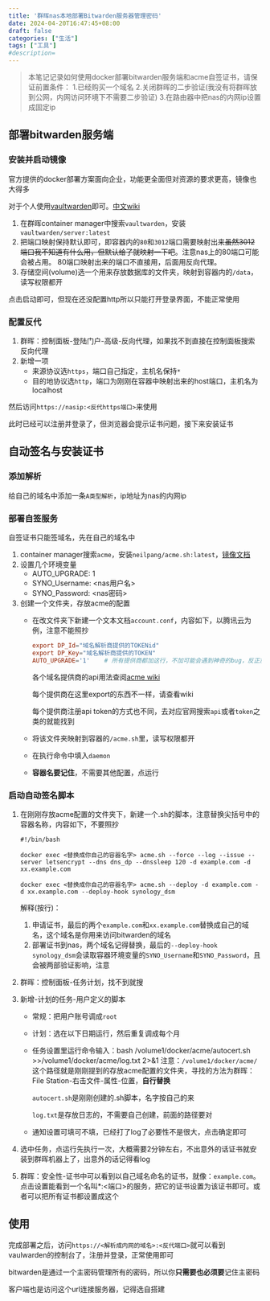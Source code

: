 ```yaml
---
title: '群晖nas本地部署Bitwarden服务器管理密码'
date: 2024-04-20T16:47:45+08:00
draft: false
categories: ["生活"]
tags: ["工具"]
#description=
---
```


> 本笔记记录如何使用docker部署bitwarden服务端和acme自签证书，请保证前置条件：
> 1.已经购买一个域名
> 2.关闭群晖的二步验证(我没有将群晖放到公网，内网访问环境下不需要二步验证)
> 3.在路由器中把nas的内网ip设置成固定ip

## 部署bitwarden服务端

### 安装并启动镜像

官方提供的docker部署方案面向企业，功能更全面但对资源的要求更高，镜像也大得多

对于个人使用[vaultwarden](https://github.com/dani-garcia/vaultwarden)即可。[中文wiki](https://rs.ppgg.in/home)

1. 在群晖container manager中搜索`vaultwarden`，安装`vaultwarden/server:latest`
2. 把端口映射保持默认即可，即容器内的`80`和`3012`端口需要映射出来~~虽然3012端口我不知道有什么用，但默认给了就映射一下吧~~。注意nas上的80端口可能会被占用。
    80端口映射出来的端口不直接用，后面用反向代理。
3. 存储空间(volume)选一个用来存放数据库的文件夹，映射到容器内的`/data`，读写权限都开

点击启动即可，但现在还没配置http所以只能打开登录界面，不能正常使用

### 配置反代

1. 群晖：控制面板-登陆门户-高级-反向代理，如果找不到直接在控制面板搜索反向代理
2. 新增一项
   - 来源协议选`https`，端口自己指定，主机名保持`*`
   - 目的地协议选`http`，端口为刚刚在容器中映射出来的host端口，主机名为localhost

然后访问`https://nasip:<反代https端口>`来使用

此时已经可以注册并登录了，但浏览器会提示证书问题，接下来安装证书

## 自动签名与安装证书

### 添加解析

给自己的域名中添加一条`A类型解析`，ip地址为nas的内网ip

### 部署自签服务

自签证书只能签域名，先在自己的域名中

1. container manager搜索`acme`，安装`neilpang/acme.sh:latest`，[镜像文档](https://github.com/acmesh-official/acme.sh/wiki/Run-acme.sh-in-docker)
2. 设置几个环境变量
   - AUTO_UPGRADE: 1
   - SYNO_Username: <nas用户名>
   - SYNO_Password: <nas密码>
3. 创建一个文件夹，存放acme的配置
   - 在改文件夹下新建一个文本文档`account.conf`，内容如下，以腾讯云为例，注意不能照抄

        ```conf
        export DP_Id="域名解析商提供的TOKENid"  
        export DP_Key="域名解析商提供的TOKEN"
        AUTO_UPGRADE='1'    # 所有提供商都加这行，不加可能会遇到神奇的bug，反正加了也没问题
        ```

        各个域名提供商的api用法查阅[acme wiki](https://github.com/acmesh-official/acme.sh/wiki/dnsapi)

        每个提供商在这里export的东西不一样，请查看wiki

        每个提供商注册api token的方式也不同，去对应官网搜索`api`或者`token`之类的就能找到

   - 将该文件夹映射到容器的`/acme.sh`里，读写权限都开
   - 在执行命令中填入`daemon`
   - **容器名要记住**，不需要其他配置，点运行

### 启动自动签名脚本

1. 在刚刚存放acme配置的文件夹下，新建一个.sh的脚本，注意替换尖括号中的容器名称，内容如下，不要照抄

    ```shell
    #!/bin/bash

    docker exec <替换成你自己的容器名字> acme.sh --force --log --issue --server letsencrypt --dns dns_dp --dnssleep 120 -d example.com -d xx.example.com

    docker exec <替换成你自己的容器名字> acme.sh --deploy -d example.com -d xx.example.com --deploy-hook synology_dsm
    ```

    解释(按行)：
    1. 申请证书，最后的两个`example.com`和`xx.example.com`替换成自己的域名，这个域名是你用来访问bitwarden的域名
    2. 部署证书到nas，两个域名记得替换，最后的`--deploy-hook synology_dsm`会读取容器环境变量的`SYNO_Username`和`SYNO_Password`，且会被两部验证影响，注意

2. 群晖：控制面板-任务计划，找不到就搜
3. 新增-计划的任务-用户定义的脚本
   - 常规：把用户账号调成`root`
   - 计划：选在以下日期运行，然后重复调成每个月
   - 任务设置里运行命令输入：bash /volume1/docker/acme/autocert.sh >>/volume1/docker/acme/log.txt 2>&1
        注意：`/volume1/docker/acme/`这个路径就是刚刚提到的存放acme配置的文件夹，寻找的方法为群晖：File Station-右击文件-属性-位置，**自行替换**

        `autocert.sh`是刚刚创建的.sh脚本，名字按自己的来

        `log.txt`是存放日志的，不需要自己创建，前面的路径要对
   - 通知设置可填可不填，已经打了log了必要性不是很大，点击确定即可
4. 选中任务，点运行先执行一次，大概需要2分钟左右，不出意外的话证书就安装到群晖机器上了，出意外的话记得看log
5. 群晖：安全性-证书中可以看到以自己域名命名的证书，就像：`example.com`。点击设置能看到一个名叫*:<端口>的服务，把它的证书设置为该证书即可。或者可以把所有证书都设置成这个

## 使用

完成部署之后，访问`https://<解析成内网的域名>:<反代端口>`就可以看到vaulwarden的控制台了，注册并登录，正常使用即可

bitwarden是通过一个主密码管理所有的密码，所以你**只需要也必须要**记住主密码

客户端也是访问这个url连接服务器，记得选自搭建
